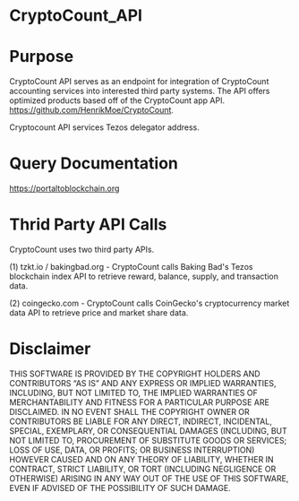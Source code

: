 # CryptoCount_API

# Purpose

CryptoCount API serves as an endpoint for integration of CryptoCount accounting services into interested third party systems. The API offers optimized products based off of the CryptoCount app API. https://github.com/HenrikMoe/CryptoCount. 

Cryptocount API services Tezos delegator address. 

# Query Documentation

https://portaltoblockchain.org

# Thrid Party API Calls

CryptoCount uses two third party APIs. 

(1) tzkt.io / bakingbad.org - CryptoCount calls Baking Bad's Tezos blockchain index API to retrieve reward, balance, supply, and transaction data. 

(2) coingecko.com - CryptoCount calls CoinGecko's cryptocurrency market data API to retrieve price and market share data. 


# Disclaimer

THIS SOFTWARE IS PROVIDED BY THE COPYRIGHT HOLDERS AND CONTRIBUTORS “AS IS” AND ANY EXPRESS OR IMPLIED WARRANTIES, INCLUDING, BUT NOT LIMITED TO, THE IMPLIED WARRANTIES OF MERCHANTABILITY AND FITNESS FOR A PARTICULAR PURPOSE ARE DISCLAIMED. IN NO EVENT SHALL THE COPYRIGHT OWNER OR CONTRIBUTORS BE LIABLE FOR ANY DIRECT, INDIRECT, INCIDENTAL, SPECIAL, EXEMPLARY, OR CONSEQUENTIAL DAMAGES (INCLUDING, BUT NOT LIMITED TO, PROCUREMENT OF SUBSTITUTE GOODS OR SERVICES; LOSS OF USE, DATA, OR PROFITS; OR BUSINESS INTERRUPTION) HOWEVER CAUSED AND ON ANY THEORY OF LIABILITY, WHETHER IN CONTRACT, STRICT LIABILITY, OR TORT (INCLUDING NEGLIGENCE OR OTHERWISE) ARISING IN ANY WAY OUT OF THE USE OF THIS SOFTWARE, EVEN IF ADVISED OF THE POSSIBILITY OF SUCH DAMAGE.


